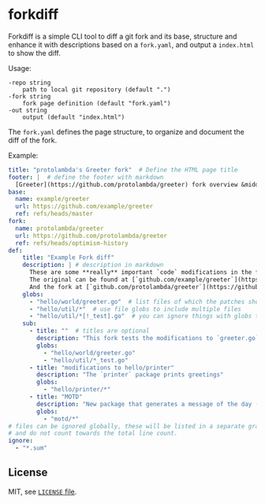 # forkdiff

Forkdiff is a simple CLI tool to diff a git fork and its base,
structure and enhance it with descriptions based on a `fork.yaml`,
and output a `index.html` to show the diff.

Usage:

```
-repo string
    path to local git repository (default ".")
-fork string
    fork page definition (default "fork.yaml")
-out string
    output (default "index.html")
```

The `fork.yaml` defines the page structure, to organize and document the diff of the fork.

Example:

```yaml
title: "protolambda's Greeter fork"  # Define the HTML page title
footer: |  # define the footer with markdown
  [Greeter](https://github.com/protolambda/greeter) fork overview &middot created with [Forkdiff](https://github.com/protolambda/forkdiff)
base:
  name: example/greeter
  url: https://github.com/example/greeter
  ref: refs/heads/master
fork:
  name: protolambda/greeter
  url: https://github.com/protolambda/greeter
  ref: refs/heads/optimism-history
def:
    title: "Example Fork diff"
    description: | # description in markdown
      These are some **really** important `code` modifications in the fork.
      The original can be found at [`github.com/example/greeter`](https://github.com/example/greeter).
      And the fork at [`github.com/protolambda/greeter`](https://github.com/protolambda/greeter).
    globs:
      - "hello/world/greeter.go"  # list files of which the patches should be included
      - "hello/util/*"  # use file globs to include multiple files
      - "hello/util/*[!_test].go"  # you can ignore things with globs too
    sub:
      - title: ""  # titles are optional
        description: "This fork tests the modifications to `greeter.go` and utils."
        globs:
          - "hello/world/greeter.go"
          - "hello/util/*_test.go"
      - title: "modifications to hello/printer"
        description: "The `printer` package prints greetings"
        globs:
          - "hello/printer/*"
      - title: "MOTD"
        description: "New package that generates a message of the day (MOTD) to add to the greeting"
        globs:
          - "motd/*"
# files can be ignored globally, these will be listed in a separate grayed-out section,
# and do not count towards the total line count.
ignore:
  - "*.sum"
```

## License

MIT, see [`LICENSE` file](./LICENSE).
